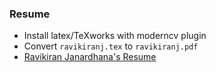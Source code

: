 ### Resume
* Install latex/TeXworks with moderncv plugin
* Convert `ravikiranj.tex` to `ravikiranj.pdf`
* [Ravikiran Janardhana's Resume](https://github.com/ravikiranj/resume/blob/master/ravikiranj.pdf)
